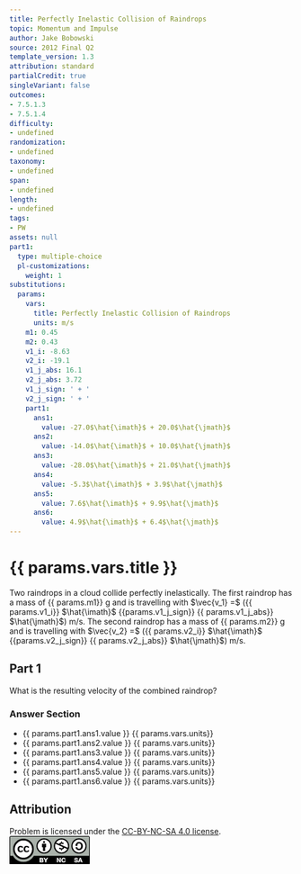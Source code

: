 ```yaml
---
title: Perfectly Inelastic Collision of Raindrops
topic: Momentum and Impulse
author: Jake Bobowski
source: 2012 Final Q2
template_version: 1.3
attribution: standard
partialCredit: true
singleVariant: false
outcomes:
- 7.5.1.3
- 7.5.1.4
difficulty:
- undefined
randomization:
- undefined
taxonomy:
- undefined
span:
- undefined
length:
- undefined
tags:
- PW
assets: null
part1:
  type: multiple-choice
  pl-customizations:
    weight: 1
substitutions:
  params:
    vars:
      title: Perfectly Inelastic Collision of Raindrops
      units: m/s
    m1: 0.45
    m2: 0.43
    v1_i: -8.63
    v2_i: -19.1
    v1_j_abs: 16.1
    v2_j_abs: 3.72
    v1_j_sign: ' + '
    v2_j_sign: ' + '
    part1:
      ans1:
        value: -27.0$\hat{\imath}$ + 20.0$\hat{\jmath}$
      ans2:
        value: -14.0$\hat{\imath}$ + 10.0$\hat{\jmath}$
      ans3:
        value: -28.0$\hat{\imath}$ + 21.0$\hat{\jmath}$
      ans4:
        value: -5.3$\hat{\imath}$ + 3.9$\hat{\jmath}$
      ans5:
        value: 7.6$\hat{\imath}$ + 9.9$\hat{\jmath}$
      ans6:
        value: 4.9$\hat{\imath}$ + 6.4$\hat{\jmath}$
---
```

# {{ params.vars.title }}
Two raindrops in a cloud collide perfectly inelastically. The first raindrop has a mass of {{ params.m1}} g and is travelling with $\vec{v_1} =$ ({{ params.v1_i}} $\hat{\imath}$ {{params.v1_j_sign}} {{ params.v1_j_abs}} $\hat{\jmath}$) m/s.
The second raindrop has a mass of {{ params.m2}} g and is travelling with $\vec{v_2} =$ ({{ params.v2_i}} $\hat{\imath}$ {{params.v2_j_sign}} {{ params.v2_j_abs}} $\hat{\jmath}$) m/s.

## Part 1

What is the resulting velocity of the combined raindrop?

### Answer Section

- {{ params.part1.ans1.value }} {{ params.vars.units}}
- {{ params.part1.ans2.value }} {{ params.vars.units}}
- {{ params.part1.ans3.value }} {{ params.vars.units}}
- {{ params.part1.ans4.value }} {{ params.vars.units}}
- {{ params.part1.ans5.value }} {{ params.vars.units}}
- {{ params.part1.ans6.value }} {{ params.vars.units}}

## Attribution

Problem is licensed under the [CC-BY-NC-SA 4.0 license](https://creativecommons.org/licenses/by-nc-sa/4.0/).<br> ![The Creative Commons 4.0 license requiring attribution-BY, non-commercial-NC, and share-alike-SA license.](https://raw.githubusercontent.com/firasm/bits/master/by-nc-sa.png)